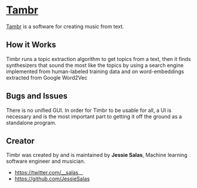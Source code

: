 # [Tambr](http://tambr.ml/) 

[Tambr](http://tambr.ml/) is a software for creating music from text. 

## How it Works 
Timbr runs a topic extraction algorithm to get topics from a text, then it finds synthesizers that sound the most like the topics by using a search engine implemented from human-labeled training data and on word-embeddings extracted from Google Word2Vec
## Bugs and Issues
There is no unified GUI. In order for Timbr to be usable for all, a UI is necessary and is the most important part to getting it off the ground as a standalone program.
## Creator

Timbr was created by and is maintained by **Jessie Salas**, Machine learning software engineer and musician. 

* https://twitter.com/__salas__
* https://github.com/JessieSalas

